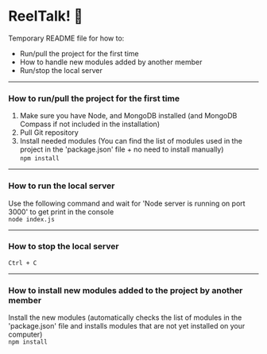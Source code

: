 # ReelTalk! 🎥
Temporary README file for how to:
- Run/pull the project for the first time
- How to handle new modules added by another member
- Run/stop the local server

---
### How to run/pull the project for the first time
1. Make sure you have Node, and MongoDB installed (and MongoDB Compass if not included in the installation)
2. Pull Git repository
3. Install needed modules (You can find the list of modules used in the project in the 'package.json' file + no need to install manually) <br/>
`npm install`
---
### How to run the local server
Use the following command and wait for 'Node server is running on port 3000' to get print in the console <br/>
`node index.js`

---
### How to stop the local server
`Ctrl + C`

---
### How to install new modules added to the project by another member
Install the new modules (automatically checks the list of modules in the 'package.json' file and installs modules that are not yet installed on your computer) <br/>
`npm install`
